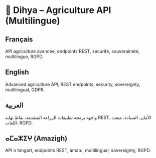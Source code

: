 # 🌱 Dihya – Agriculture API (Multilingue)

## Français
API agriculture avancée, endpoints REST, sécurité, souveraineté, multilingue, RGPD.

## English
Advanced agriculture API, REST endpoints, security, sovereignty, multilingual, GDPR.

## العربية
واجهة برمجة تطبيقات الزراعة المتقدمة، نقاط نهاية REST، الأمان، السيادة، متعدد اللغات، RGPD.

## ⴰⵎⴰⵣⵉⵖ (Amazigh)
API n timgart, endpoints REST, amatu, multilingual, sovereignty, RGPD.
